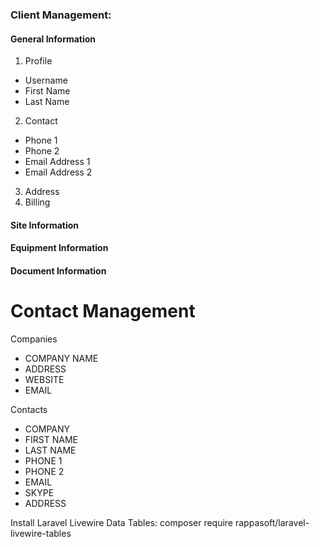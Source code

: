 ### Client Management:
#### General Information
  1. Profile
   - Username
   - First Name
   - Last Name
  2. Contact
   - Phone 1
   - Phone 2
   - Email Address 1
   - Email Address 2
  3. Address
  4. Billing
#### Site Information
#### Equipment Information
#### Document Information


# Contact Management

Companies

-   COMPANY NAME
-   ADDRESS
-   WEBSITE
-   EMAIL

Contacts

-   COMPANY
-   FIRST NAME
-   LAST NAME
-   PHONE 1
-   PHONE 2
-   EMAIL
-   SKYPE
-   ADDRESS

Install Laravel Livewire Data Tables:
composer require rappasoft/laravel-livewire-tables